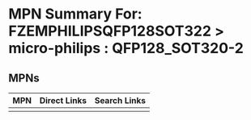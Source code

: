 



# MPN Summary For: FZEMPHILIPSQFP128SOT322 > micro-philips : QFP128_SOT320-2

## MPNs
  

|MPN|Direct Links|Search Links|
| :--- | :--- | :--- |
||||
